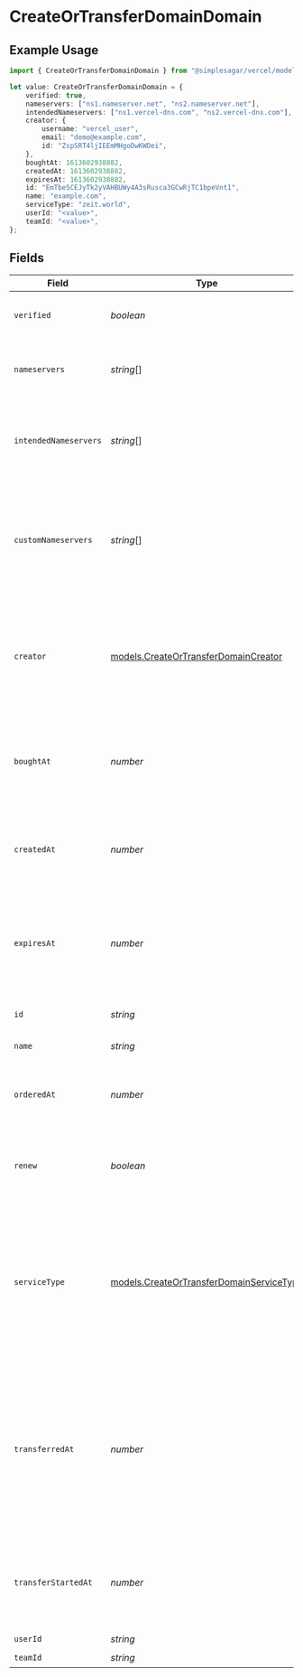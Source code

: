 # CreateOrTransferDomainDomain

## Example Usage

```typescript
import { CreateOrTransferDomainDomain } from "@simplesagar/vercel/models/createortransferdomainop.js";

let value: CreateOrTransferDomainDomain = {
    verified: true,
    nameservers: ["ns1.nameserver.net", "ns2.nameserver.net"],
    intendedNameservers: ["ns1.vercel-dns.com", "ns2.vercel-dns.com"],
    creator: {
        username: "vercel_user",
        email: "demo@example.com",
        id: "ZspSRT4ljIEEmMHgoDwKWDei",
    },
    boughtAt: 1613602938882,
    createdAt: 1613602938882,
    expiresAt: 1613602938882,
    id: "EmTbe5CEJyTk2yVAHBUWy4A3sRusca3GCwRjTC1bpeVnt1",
    name: "example.com",
    serviceType: "zeit.world",
    userId: "<value>",
    teamId: "<value>",
};
```

## Fields

| Field                                                                                                                                                                    | Type                                                                                                                                                                     | Required                                                                                                                                                                 | Description                                                                                                                                                              | Example                                                                                                                                                                  |
| ------------------------------------------------------------------------------------------------------------------------------------------------------------------------ | ------------------------------------------------------------------------------------------------------------------------------------------------------------------------ | ------------------------------------------------------------------------------------------------------------------------------------------------------------------------ | ------------------------------------------------------------------------------------------------------------------------------------------------------------------------ | ------------------------------------------------------------------------------------------------------------------------------------------------------------------------ |
| `verified`                                                                                                                                                               | *boolean*                                                                                                                                                                | :heavy_check_mark:                                                                                                                                                       | If the domain has the ownership verified.                                                                                                                                | true                                                                                                                                                                     |
| `nameservers`                                                                                                                                                            | *string*[]                                                                                                                                                               | :heavy_check_mark:                                                                                                                                                       | A list of the current nameservers of the domain.                                                                                                                         | [<br/>"ns1.nameserver.net",<br/>"ns2.nameserver.net"<br/>]                                                                                                               |
| `intendedNameservers`                                                                                                                                                    | *string*[]                                                                                                                                                               | :heavy_check_mark:                                                                                                                                                       | A list of the intended nameservers for the domain to point to Vercel DNS.                                                                                                | [<br/>"ns1.vercel-dns.com",<br/>"ns2.vercel-dns.com"<br/>]                                                                                                               |
| `customNameservers`                                                                                                                                                      | *string*[]                                                                                                                                                               | :heavy_minus_sign:                                                                                                                                                       | A list of custom nameservers for the domain to point to. Only applies to domains purchased with Vercel.                                                                  | [<br/>"ns1.nameserver.net",<br/>"ns2.nameserver.net"<br/>]                                                                                                               |
| `creator`                                                                                                                                                                | [models.CreateOrTransferDomainCreator](../models/createortransferdomaincreator.md)                                                                                       | :heavy_check_mark:                                                                                                                                                       | An object containing information of the domain creator, including the user's id, username, and email.                                                                    | {<br/>"id": "ZspSRT4ljIEEmMHgoDwKWDei",<br/>"username": "vercel_user",<br/>"email": "demo@example.com"<br/>}                                                             |
| `boughtAt`                                                                                                                                                               | *number*                                                                                                                                                                 | :heavy_check_mark:                                                                                                                                                       | If it was purchased through Vercel, the timestamp in milliseconds when it was purchased.                                                                                 | 1613602938882                                                                                                                                                            |
| `createdAt`                                                                                                                                                              | *number*                                                                                                                                                                 | :heavy_check_mark:                                                                                                                                                       | Timestamp in milliseconds when the domain was created in the registry.                                                                                                   | 1613602938882                                                                                                                                                            |
| `expiresAt`                                                                                                                                                              | *number*                                                                                                                                                                 | :heavy_check_mark:                                                                                                                                                       | Timestamp in milliseconds at which the domain is set to expire. `null` if not bought with Vercel.                                                                        | 1613602938882                                                                                                                                                            |
| `id`                                                                                                                                                                     | *string*                                                                                                                                                                 | :heavy_check_mark:                                                                                                                                                       | The unique identifier of the domain.                                                                                                                                     | EmTbe5CEJyTk2yVAHBUWy4A3sRusca3GCwRjTC1bpeVnt1                                                                                                                           |
| `name`                                                                                                                                                                   | *string*                                                                                                                                                                 | :heavy_check_mark:                                                                                                                                                       | The domain name.                                                                                                                                                         | example.com                                                                                                                                                              |
| `orderedAt`                                                                                                                                                              | *number*                                                                                                                                                                 | :heavy_minus_sign:                                                                                                                                                       | Timestamp in milliseconds at which the domain was ordered.                                                                                                               | 1613602938882                                                                                                                                                            |
| `renew`                                                                                                                                                                  | *boolean*                                                                                                                                                                | :heavy_minus_sign:                                                                                                                                                       | Indicates whether the domain is set to automatically renew.                                                                                                              | true                                                                                                                                                                     |
| `serviceType`                                                                                                                                                            | [models.CreateOrTransferDomainServiceType](../models/createortransferdomainservicetype.md)                                                                               | :heavy_check_mark:                                                                                                                                                       | The type of service the domain is handled by. `external` if the DNS is externally handled, `zeit.world` if handled with Vercel, or `na` if the service is not available. | zeit.world                                                                                                                                                               |
| `transferredAt`                                                                                                                                                          | *number*                                                                                                                                                                 | :heavy_minus_sign:                                                                                                                                                       | Timestamp in milliseconds at which the domain was successfully transferred into Vercel. `null` if the transfer is still processing or was never transferred in.          | 1613602938882                                                                                                                                                            |
| `transferStartedAt`                                                                                                                                                      | *number*                                                                                                                                                                 | :heavy_minus_sign:                                                                                                                                                       | If transferred into Vercel, timestamp in milliseconds when the domain transfer was initiated.                                                                            | 1613602938882                                                                                                                                                            |
| `userId`                                                                                                                                                                 | *string*                                                                                                                                                                 | :heavy_check_mark:                                                                                                                                                       | N/A                                                                                                                                                                      |                                                                                                                                                                          |
| `teamId`                                                                                                                                                                 | *string*                                                                                                                                                                 | :heavy_check_mark:                                                                                                                                                       | N/A                                                                                                                                                                      |                                                                                                                                                                          |